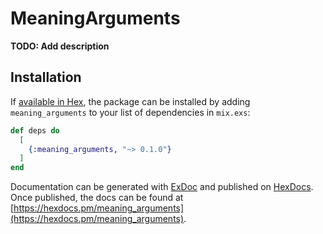# MeaningArguments

**TODO: Add description**

## Installation

If [available in Hex](https://hex.pm/docs/publish), the package can be installed
by adding `meaning_arguments` to your list of dependencies in `mix.exs`:

```elixir
def deps do
  [
    {:meaning_arguments, "~> 0.1.0"}
  ]
end
```

Documentation can be generated with [ExDoc](https://github.com/elixir-lang/ex_doc)
and published on [HexDocs](https://hexdocs.pm). Once published, the docs can
be found at [https://hexdocs.pm/meaning_arguments](https://hexdocs.pm/meaning_arguments).


